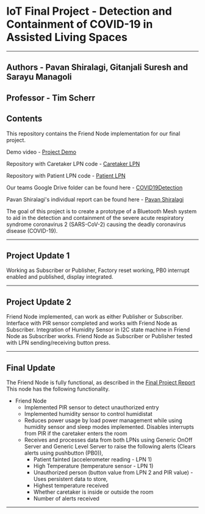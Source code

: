 # IoT Final Project - Detection and Containment of COVID-19 in Assisted Living Spaces
----------------------------------------------------------------------------------------------------------------------------------------------------

## Authors - Pavan Shiralagi, Gitanjali Suresh and Sarayu Managoli

## Professor - Tim Scherr

## Contents

This repository contains the Friend Node implementation for our final project.

Demo video - [Project Demo](https://drive.google.com/drive/u/1/folders/1ZPNZiMcrfCPBDFvCzMxLzUf7_b3DdGpf "Project Demo")

Repository with Caretaker LPN code - [Caretaker LPN](https://github.com/CU-ECEN-5823/final-project-assignment-Gitanjali-Suresh "Caretaker LPN")

Repository with Patient LPN code - [Patient LPN](https://github.com/CU-ECEN-5823/final-project-assignment-sarayumanagoli "Patient LPN")

Our teams Google Drive folder can be found here - [COVID19Detection](https://drive.google.com/drive/folders/1ZPNZiMcrfCPBDFvCzMxLzUf7_b3DdGpf?usp=sharing "COVID19Detection")

Pavan Shiralagi's individual report can be found here - [Pavan Shiralagi](https://drive.google.com/drive/u/1/folders/1rVscWxk9fUWKUg6-Ww8QdJyeg4_S-5me "PavanShiralagi")

The goal of this project is to create a prototype of a Bluetooth Mesh system to aid in the detection and containment of the severe acute respiratory syndrome coronavirus 2 (SARS-CoV-2) 
causing the deadly coronavirus disease (COVID-19).

-----------------------------------------------------------------------------------------------------------------------------------------------------
## Project Update 1
Working as Subscriber or Publisher, Factory reset working, PB0 interrupt enabled and published, display integrated.

-----------------------------------------------------------------------------------------------------------------------------------------------------
## Project Update 2
Friend Node implemented, can work as either Publisher or Subscriber. Interface with PIR sensor completed and works with Friend Node as Subscriber.
Integration of Humidity Sensor in I2C state machine in Friend Node as Subscriber works. Friend Node as Subscriber or Publisher tested with LPN sending/receiving
button press.

-----------------------------------------------------------------------------------------------------------------------------------------------------
## Final Update
The Friend Node is fully functional, as described in the [Final Project Report](https://drive.google.com/drive/u/1/folders/1ZPNZiMcrfCPBDFvCzMxLzUf7_b3DdGpf "Final Project Report")
This node has the following functionality.
- Friend Node
	- Implemented PIR sensor to detect unauthorized entry
	- Implemented humidity sensor to control humidistat
	- Reduces power usage by load power management while using humidity sensor and sleep modes implemented. Disables interrupts from PIR if the caretaker enters the room
	- Receives and processes data from both LPNs using Generic OnOff Server and Generic Level Server to raise the following alerts (Clears alerts using pushbutton (PB0)),
		- Patient fainted (accelerometer reading - LPN 1)
		- High Temperature (temperature sensor - LPN 1)
		- Unauthorized person (button value from LPN 2 and PIR value)
	-Uses persistent data to store,
		- Highest temperature received
		- Whether caretaker is inside or outside the room
		- Number of alerts received


-----------------------------------------------------------------------------------------------------------------------------------------------------